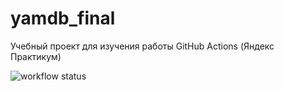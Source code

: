 # yamdb_final
Учебный проект для изучения работы GitHub Actions (Яндекс Практикум)

![workflow status](https://github.com/TatianaVKim/yamdb_final/actions/workflows/main.yml/badge.svg?event=push)
